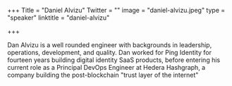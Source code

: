+++
Title = "Daniel Alvizu"
Twitter = ""
image = "daniel-alvizu.jpeg"
type = "speaker"
linktitle = "daniel-alvizu"

+++

Dan Alvizu is a well rounded engineer with backgrounds in leadership, operations, development, and quality. Dan worked for Ping Identity for fourteen years building digital identity SaaS products, before entering his current role as a Principal DevOps Engineer at Hedera Hashgraph, a company building the post-blockchain "trust layer of the internet"
